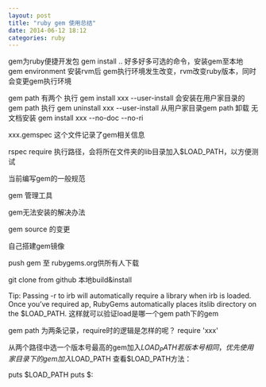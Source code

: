 ```yaml
---
layout: post
title: "ruby gem 使用总结"
date: 2014-06-12 18:12
categories: ruby
---
```


gem为ruby便捷开发包
gem install ..  好多好多可选的命令，安装gem至本地
gem environment 安装rvm后 gem执行环境发生改变，rvm改变ruby版本，同时会变更gem执行环境

gem path 有两个
执行 gem install xxx --user-install 会安装在用户家目录的gem path
执行 gem uninstall xxx --user-install 从用户家目录gem path 卸载
无文档安装 gem install xxx --no-doc --no-ri

xxx.gemspec 这个文件记录了gem相关信息 

rspec require 执行路径，会将所在文件夹的lib目录加入$LOAD_PATH，以方便测试

当前编写gem的一般规范

gem 管理工具

gem无法安装的解决办法

gem source 的变更

自己搭建gem镜像

push gem 至 rubygems.org供所有人下载

git clone from github 本地build&install

Tip: Passing -r to irb will automatically require a library when irb is loaded.
Once you’ve required ap, RubyGems automatically places itslib directory on the $LOAD_PATH.
这样就可以验证load是哪一个gem path下的gem

gem path 为两条记录，require时的逻辑是怎样的呢？
require 'xxx'
  
从两个路径中选一个版本号最高的gem加入$LOAD_PATH
若版本号相同，优先使用家目录下的gem加入$LOAD_PATH
查看$LOAD_PATH方法：
  
puts $LOAD_PATH
puts $: 


